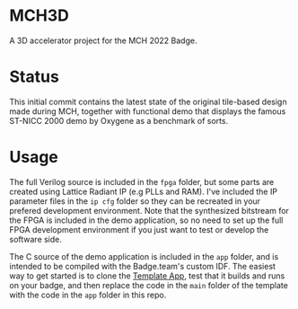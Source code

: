 # MCH3D

A 3D accelerator project for the MCH 2022 Badge.

# Status

This initial commit contains the latest state of the original tile-based design made during MCH, together with functional demo that displays the famous ST-NICC 2000 demo by Oxygene as a benchmark of sorts.

# Usage

The full Verilog source is included in the `fpga` folder, but some parts are created using Lattice Radiant IP (e.g PLLs and RAM). I've included the IP parameter files in the `ip cfg` folder so they can be recreated in your prefered development environment. Note that the synthesized bitstream for the FPGA is included in the demo application, so no need to set up the full FPGA development environment if you just want to test or develop the software side.

The C source of the demo application is included in the `app` folder, and is intended to be compiled with the Badge.team's custom IDF. The easiest way to get started is to clone the [Template App](https://github.com/badgeteam/mch2022-template-app), test that it builds and runs on your badge, and then replace the code in the `main` folder of the template with the code in the `app` folder in this repo.